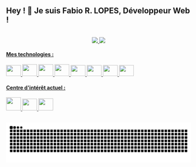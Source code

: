 ## Hey ! 👋 Je suis Fabio R. LOPES, Développeur Web !


<br>

<div align="center" display="inline-block">
  <a href="https://github.com/FabioDevCode">
  <img height="180em" src="https://github-readme-stats.vercel.app/api/top-langs/?username=FabioDevCode&layout=compact&langs_count=5&theme=vue-dark&border_radius=8px"/>
  <img height="180em" src="https://github-readme-stats.vercel.app/api?username=FabioDevCode&theme=vue-dark&border_radius=8px"/> 
</div>


#### Mes technologies :
  
<div border="0" align="left" display="block">
  <img padding-top="2px" height="30px" width="40px" src="https://cdn.jsdelivr.net/gh/devicons/devicon/icons/javascript/javascript-original.svg"/>
  <img height="32px" width="40px" src="https://cdn.jsdelivr.net/gh/devicons/devicon/icons/vuejs/vuejs-original.svg"/>
  <img height="32px" width="40px" src="https://cdn.jsdelivr.net/gh/devicons/devicon/icons/nodejs/nodejs-original.svg"/>
  <img height="32px" width="40px" src="https://cdn.jsdelivr.net/gh/devicons/devicon/icons/express/express-original.svg"/>
  <img height="30px" width="40px" src="https://cdn.jsdelivr.net/gh/devicons/devicon/icons/jquery/jquery-original.svg" />
   <img height="30px" width="40px" src="https://cdn.jsdelivr.net/gh/devicons/devicon/icons/html5/html5-original.svg"/>
  <img height="30px" width="40px" src="https://cdn.jsdelivr.net/gh/devicons/devicon/icons/css3/css3-original.svg"/>
  <img height="30px" width="40px" src="https://cdn.jsdelivr.net/gh/devicons/devicon/icons/sass/sass-original.svg"/>
</div>

#### Centre d'intérêt actuel :

<div border="0" align="left" display="block">
  <img height="36px" width="40px" src="https://cdn.jsdelivr.net/gh/devicons/devicon/icons/electron/electron-original.svg" />
  <img height="32px" width="40px" src="https://cdn.jsdelivr.net/gh/devicons/devicon/icons/vuetify/vuetify-original.svg" />
<!--   <img height="34px" width="40px" src="https://pinia.vuejs.org/logo.svg" /> -->
  <img height="33px" width="40px" src="https://cdn.jsdelivr.net/gh/devicons/devicon/icons/csharp/csharp-original.svg" />
<!--   <img height="32px" width="40px" src="https://cdn.jsdelivr.net/gh/devicons/devicon/icons/nuxtjs/nuxtjs-original.svg" /> -->
</div>

##

![Snake animation](https://github.com/FabioDevCode/FabioDevCode/blob/output/github-contribution-grid-snake.svg)
 
